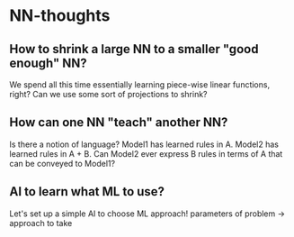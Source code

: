 # NN-thoughts

## How to shrink a large NN to a smaller "good enough" NN?
We spend all this time essentially learning piece-wise linear functions, right? 
Can we use some sort of projections to shrink?

## How can one NN "teach" another NN?
Is there a notion of language? 
Model1 has learned rules in A. 
Model2 has learned rules in A + B. 
Can Model2 ever express B rules in terms of A that can be conveyed to Model1?

## AI to learn what ML to use?
Let's set up a simple AI to choose ML approach!
parameters of problem -> approach to take
